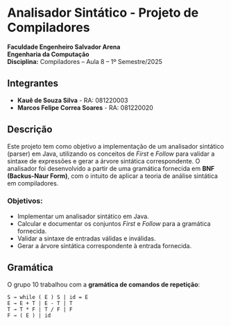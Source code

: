 # Analisador Sintático - Projeto de Compiladores

**Faculdade Engenheiro Salvador Arena**  
**Engenharia da Computação**  
**Disciplina:** Compiladores – Aula 8 – 1º Semestre/2025

## Integrantes

- **Kauê de Souza Silva** - RA: 081220003
- **Marcos Felipe Correa Soares** - RA: 081220020

## Descrição

Este projeto tem como objetivo a implementação de um analisador sintático (parser) em Java, utilizando os conceitos de *First* e *Follow* para validar a sintaxe de expressões e gerar a árvore sintática correspondente. O analisador foi desenvolvido a partir de uma gramática fornecida em **BNF (Backus-Naur Form)**, com o intuito de aplicar a teoria de análise sintática em compiladores.

### Objetivos:
- Implementar um analisador sintático em Java.
- Calcular e documentar os conjuntos *First* e *Follow* para a gramática fornecida.
- Validar a sintaxe de entradas válidas e inválidas.
- Gerar a árvore sintática correspondente à entrada fornecida.
  
## Gramática

O grupo 10 trabalhou com a **gramática de comandos de repetição**:

```bnf
S → while ( E ) S | id = E
E → E + T | E - T | T
T → T * F | T / F | F
F → ( E ) | id
